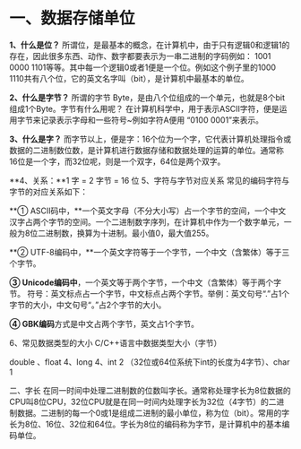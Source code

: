 # 一、数据存储单位

**1、什么是位？**
       所谓位，是最基本的概念，在计算机中，由于只有逻辑0和逻辑1的存在，因此很多东西、动作、数字都要表示为一串二进制的字码例如： 1001 0000 1101等等。其中每一个逻辑0或者1便是一个位。例如这个例子里的1000 1110共有八个位，它的英文名字叫（bit），是计算机中最基本的单位。

**2、什么是字节？**
       所谓的字节 Byte，是由八个位组成的一个单元，也就是8个bit组成1个Byte。字节有什么用呢？ 在计算机科学中，用于表示ASCII字符，便是运用字节来记录表示字母和一些符号~例如字符A便用 “0100 0001”来表示。

**3、什么是字？**
       而字节以上，便是字：16个位为一个字，它代表计算机处理指令或数据的二进制数位数，是计算机进行数据存储和数据处理的运算的单位。通常称16位是一个字，而32位呢，则是一个双字，64位是两个双字。

**4、关系：**1 字 = 2 字节 = 16 位
5、字符与字节对应关系
常见的编码字符与字节的对应关系如下：

**① ASCII码中，**一个英文字母（不分大小写）占一个字节的空间，一个中文汉字占两个字节的空间。一个二进制数字序列，在计算机中作为一个数字单元，一般为8位二进制数，换算为十进制。最小值0，最大值255。

**② UTF-8编码中，**一个英文字符等于一个字节，一个中文（含繁体）等于三个字节。

**③ Unicode编码中**，一个英文等于两个字节，一个中文（含繁体）等于两个字节。
符号：英文标点占一个字节，中文标点占两个字节。举例：英文句号“.”占1个字节的大小，中文句号“。”占2个字节的大小。

**④ GBK编码**方式是中文占两个字节，英文占1个字节。

6、常见数据类型的大小
C/C++语言中数据类型大小（字节）

double 、float 4、long 4、int 2 （32位或64位系统下int的长度为4字节）、char 1

二、字长
       在同一时间中处理二进制数的位数叫字长。通常称处理字长为8位数据的CPU叫8位CPU，32位CPU就是在同一时间内处理字长为32位（4字节）的二进制数据。二进制的每一个0或1是组成二进制的最小单位，称为位（bit）。常用的字长为8位、16位、32位和64位。字长为8位的编码称为字节，是计算机中的基本编码单位。